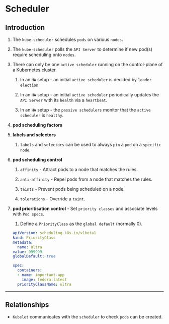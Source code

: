 # Scheduler

## Introduction

1. The `kube-scheduler` schedules `pods` on various `nodes`.

2. The `kube-scheduler` polls the `API Server` to determine if new pod(s) require scheduling onto `nodes`.

3. There can only be one `active scheduler` running on the control-plane of a Kubernetes cluster.

    1. In an `HA` setup - an initial `active scheduler` is decided by `leader election`.

    2. In an `HA` setup - an initial `active scheduler` periodically updates the `API Server` with its `health` via a `heartbeat`.
    
    3. In an `HA` setup - the `passive schedulers` monitor that the `active scheduler` is `healthy`.

4. __pod scheduling factors__

5. __labels and selectors__

    1. `labels` and `selectors` can be used to always `pin` a `pod` on a `specific node`.

6. __pod scheduling control__

    1. `affinity` - Attract pods to a node that matches the rules.
    
    2. `anti-affinity` - Repel pods from a node that matches the rules.

    3. `taints` - Prevent pods being scheduled on a node.

    4. `tolerations` - Override a `taint`.

7. __pod prioritisation control__ - Set `priority classes` and associate levels with `Pod specs`.

    1. Define a `PriorityClass` as the `global default` (normally 0).

      ```yaml
      apiVersion: scheduling.k8s.io/v1beta1
      kind: PriorityClass
      metadata:
        name: ultra
      value: 999999
      globalDefault: true
      ```

    ```yaml
    spec:
      containers:
      - name: important-app
        image: fedora:latest
      priorityClassName: ultra
    ```

---

## Relationships

* `Kubelet` communicates with the `scheduler` to check `pods` can be created.

